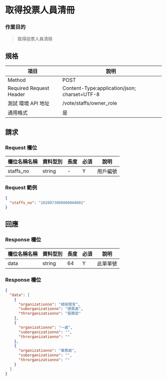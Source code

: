 # 取得投票人員清冊

### 作業目的

> 取得投票人員清冊

## 規格

| 項目                    | 說明                                         |
| ----------------------- | -------------------------------------------- |
| Method                  | POST                                         |
| Required Request Header | Content-Type:application/json; charset=UTF-8 |
| 測試 環境 API 地址      | /vote/staffs/owner_role                      |
| 通用格式                | 是                                           |

## 請求

### Request 欄位

| 欄位名稱名稱 | 資料型別 | 長度 | 必須 | 說明     |
| ------------ | -------- | ---- | ---- | -------- |
| staffs_no    | string   | -    | Y    | 用戶編號 |

### Request 範例

```json
{
  "staffs_no": "20200730000000A0001"
}
```

## 回應

### Response 欄位

| 欄位名稱名稱 | 資料型別 | 長度 | 必須 | 說明     |
| ------------ | -------- | ---- | ---- | -------- |
| data         | string   | 64   | Y    | 此單單號 |

### Response 欄位

```json
{
  "data": [
    {
      "organizationno": "總經理室",
      "suborganizationno": "總裁處",
      "throrganizationno": "服務部"
    },
    {
      "organizationno": "一處",
      "suborganizationno": "",
      "throrganizationno": ""
    },
    {
      "organizationno": "業務處",
      "suborganizationno": "",
      "throrganizationno": ""
    }
  ]
}
```
